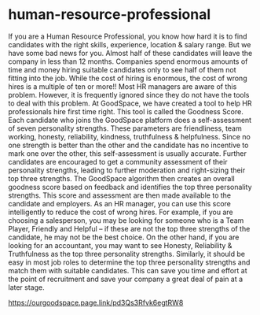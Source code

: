 # human-resource-professional
If you are a Human Resource Professional, you know how hard it is to find candidates with the right skills, experience, location & salary range.
But we have some bad news for you. Almost half of these candidates will leave the company in less than 12 months.
Companies spend enormous amounts of time and money hiring suitable candidates only to see half of them not fitting into the job.
While the cost of hiring is enormous, the cost of wrong hires is a multiple of  ten or more!!
Most HR managers are aware of this problem. However, it is frequently ignored since they do not have the tools to deal with this problem.
At GoodSpace, we have created a tool to help HR professionals hire first time right. This tool is called the Goodness Score.
Each candidate who joins the GoodSpace platform does a self-assessment of seven personality strengths. These parameters are friendliness, team working, honesty, reliability, kindness, truthfulness & helpfulness. Since no one strength is better than the other and the candidate has no incentive to mark one over the other, this self-assessment is usually accurate. Further candidates are encouraged to get a community assessment of their personality strengths, leading to further moderation and right-sizing their top three strengths.
The GoodSpace algorithm then creates an overall goodness score based on feedback and identifies the top three personality strengths. This score and assessment are then made available to the candidate and employers.
As an HR manager, you can use this score intelligently to reduce the cost of wrong hires.
For example, if you are choosing a salesperson, you may be looking for someone who is a Team Player, Friendly and Helpful – if these are not the top three strengths of the candidate, he may not be the best choice.
On the other hand, if you are looking for an accountant, you may want to see Honesty, Reliability & Truthfulness as the top three personality strengths.
Similarly, it should be easy in most job roles to determine the top three personality strengths and match them with suitable candidates.
This can save you time and effort at the point of recruitment and save your company a great deal of pain at a later stage. 

https://ourgoodspace.page.link/pd3Qs3Rfvk6egtRW8
